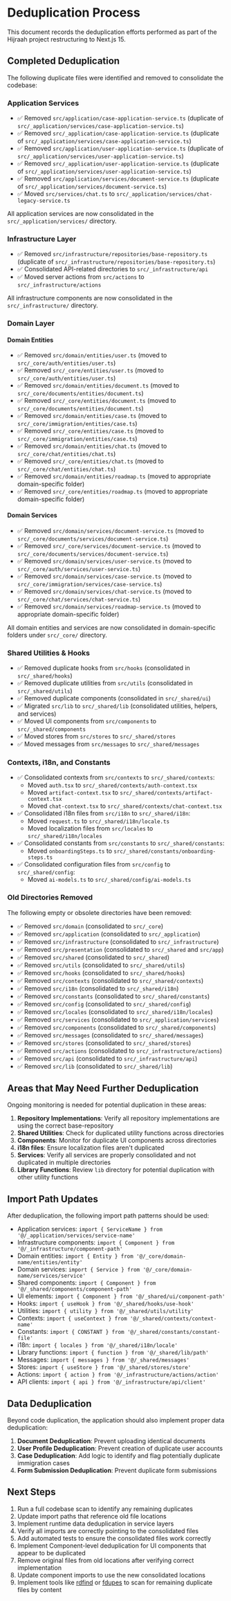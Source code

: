 # Deduplication Process

This document records the deduplication efforts performed as part of the Hijraah project restructuring to Next.js 15.

## Completed Deduplication

The following duplicate files were identified and removed to consolidate the codebase:

### Application Services

- ✅ Removed `src/application/case-application-service.ts` (duplicate of `src/_application/services/case-application-service.ts`)
- ✅ Removed `src/_application/case-application-service.ts` (duplicate of `src/_application/services/case-application-service.ts`)
- ✅ Removed `src/application/user-application-service.ts` (duplicate of `src/_application/services/user-application-service.ts`)
- ✅ Removed `src/_application/user-application-service.ts` (duplicate of `src/_application/services/user-application-service.ts`)
- ✅ Removed `src/application/services/document-service.ts` (duplicate of `src/_application/services/document-service.ts`)
- ✅ Moved `src/services/chat.ts` to `src/_application/services/chat-legacy-service.ts`

All application services are now consolidated in the `src/_application/services/` directory.

### Infrastructure Layer

- ✅ Removed `src/infrastructure/repositories/base-repository.ts` (duplicate of `src/_infrastructure/repositories/base-repository.ts`)
- ✅ Consolidated API-related directories to `src/_infrastructure/api`
- ✅ Moved server actions from `src/actions` to `src/_infrastructure/actions`

All infrastructure components are now consolidated in the `src/_infrastructure/` directory.

### Domain Layer

#### Domain Entities

- ✅ Removed `src/domain/entities/user.ts` (moved to `src/_core/auth/entities/user.ts`)
- ✅ Removed `src/_core/entities/user.ts` (moved to `src/_core/auth/entities/user.ts`)
- ✅ Removed `src/domain/entities/document.ts` (moved to `src/_core/documents/entities/document.ts`)
- ✅ Removed `src/_core/entities/document.ts` (moved to `src/_core/documents/entities/document.ts`)
- ✅ Removed `src/domain/entities/case.ts` (moved to `src/_core/immigration/entities/case.ts`)
- ✅ Removed `src/_core/entities/case.ts` (moved to `src/_core/immigration/entities/case.ts`)
- ✅ Removed `src/domain/entities/chat.ts` (moved to `src/_core/chat/entities/chat.ts`)
- ✅ Removed `src/_core/entities/chat.ts` (moved to `src/_core/chat/entities/chat.ts`)
- ✅ Removed `src/domain/entities/roadmap.ts` (moved to appropriate domain-specific folder)
- ✅ Removed `src/_core/entities/roadmap.ts` (moved to appropriate domain-specific folder)

#### Domain Services

- ✅ Removed `src/domain/services/document-service.ts` (moved to `src/_core/documents/services/document-service.ts`)
- ✅ Removed `src/_core/services/document-service.ts` (moved to `src/_core/documents/services/document-service.ts`)
- ✅ Removed `src/domain/services/user-service.ts` (moved to `src/_core/auth/services/user-service.ts`)
- ✅ Removed `src/domain/services/case-service.ts` (moved to `src/_core/immigration/services/case-service.ts`)
- ✅ Removed `src/domain/services/chat-service.ts` (moved to `src/_core/chat/services/chat-service.ts`)
- ✅ Removed `src/domain/services/roadmap-service.ts` (moved to appropriate domain-specific folder)

All domain entities and services are now consolidated in domain-specific folders under `src/_core/` directory.

### Shared Utilities & Hooks

- ✅ Removed duplicate hooks from `src/hooks` (consolidated in `src/_shared/hooks`)
- ✅ Removed duplicate utilities from `src/utils` (consolidated in `src/_shared/utils`)
- ✅ Removed duplicate components (consolidated in `src/_shared/ui`)
- ✅ Migrated `src/lib` to `src/_shared/lib` (consolidated utilities, helpers, and services)
- ✅ Moved UI components from `src/components` to `src/_shared/components`
- ✅ Moved stores from `src/stores` to `src/_shared/stores`
- ✅ Moved messages from `src/messages` to `src/_shared/messages`

### Contexts, i18n, and Constants

- ✅ Consolidated contexts from `src/contexts` to `src/_shared/contexts`:
  - Moved `auth.tsx` to `src/_shared/contexts/auth-context.tsx`
  - Moved `artifact-context.tsx` to `src/_shared/contexts/artifact-context.tsx`
  - Moved `chat-context.tsx` to `src/_shared/contexts/chat-context.tsx`
- ✅ Consolidated i18n files from `src/i18n` to `src/_shared/i18n`:
  - Moved `request.ts` to `src/_shared/i18n/locale.ts`
  - Moved localization files from `src/locales` to `src/_shared/i18n/locales`
- ✅ Consolidated constants from `src/constants` to `src/_shared/constants`:
  - Moved `onboardingSteps.ts` to `src/_shared/constants/onboarding-steps.ts`
- ✅ Consolidated configuration files from `src/config` to `src/_shared/config`:
  - Moved `ai-models.ts` to `src/_shared/config/ai-models.ts`

### Old Directories Removed

The following empty or obsolete directories have been removed:

- ✅ Removed `src/domain` (consolidated to `src/_core`)
- ✅ Removed `src/application` (consolidated to `src/_application`)
- ✅ Removed `src/infrastructure` (consolidated to `src/_infrastructure`)
- ✅ Removed `src/presentation` (consolidated to `src/_shared` and `src/app`)
- ✅ Removed `src/shared` (consolidated to `src/_shared`)
- ✅ Removed `src/utils` (consolidated to `src/_shared/utils`)
- ✅ Removed `src/hooks` (consolidated to `src/_shared/hooks`)
- ✅ Removed `src/contexts` (consolidated to `src/_shared/contexts`)
- ✅ Removed `src/i18n` (consolidated to `src/_shared/i18n`)
- ✅ Removed `src/constants` (consolidated to `src/_shared/constants`)
- ✅ Removed `src/config` (consolidated to `src/_shared/config`)
- ✅ Removed `src/locales` (consolidated to `src/_shared/i18n/locales`)
- ✅ Removed `src/services` (consolidated to `src/_application/services`)
- ✅ Removed `src/components` (consolidated to `src/_shared/components`)
- ✅ Removed `src/messages` (consolidated to `src/_shared/messages`)
- ✅ Removed `src/stores` (consolidated to `src/_shared/stores`)
- ✅ Removed `src/actions` (consolidated to `src/_infrastructure/actions`)
- ✅ Removed `src/api` (consolidated to `src/_infrastructure/api`)
- ✅ Removed `src/lib` (consolidated to `src/_shared/lib`)

## Areas that May Need Further Deduplication

Ongoing monitoring is needed for potential duplication in these areas:

1. **Repository Implementations**: Verify all repository implementations are using the correct base-repository
2. **Shared Utilities**: Check for duplicated utility functions across directories
3. **Components**: Monitor for duplicate UI components across directories
4. **i18n files**: Ensure localization files aren't duplicated
5. **Services**: Verify all services are properly consolidated and not duplicated in multiple directories
6. **Library Functions**: Review `lib` directory for potential duplication with other utility functions

## Import Path Updates

After deduplication, the following import path patterns should be used:

- Application services: `import { ServiceName } from '@/_application/services/service-name'`
- Infrastructure components: `import { Component } from '@/_infrastructure/component-path'`
- Domain entities: `import { Entity } from '@/_core/domain-name/entities/entity'`
- Domain services: `import { Service } from '@/_core/domain-name/services/service'`
- Shared components: `import { Component } from '@/_shared/components/component-path'`
- UI elements: `import { Component } from '@/_shared/ui/component-path'`
- Hooks: `import { useHook } from '@/_shared/hooks/use-hook'`
- Utilities: `import { utility } from '@/_shared/utils/utility'`
- Contexts: `import { useContext } from '@/_shared/contexts/context-name'`
- Constants: `import { CONSTANT } from '@/_shared/constants/constant-file'`
- i18n: `import { locales } from '@/_shared/i18n/locale'`
- Library functions: `import { function } from '@/_shared/lib/path'`
- Messages: `import { messages } from '@/_shared/messages'`
- Stores: `import { useStore } from '@/_shared/stores/store'`
- Actions: `import { action } from '@/_infrastructure/actions/action'`
- API clients: `import { api } from '@/_infrastructure/api/client'`

## Data Deduplication

Beyond code duplication, the application should also implement proper data deduplication:

1. **Document Deduplication**: Prevent uploading identical documents
2. **User Profile Deduplication**: Prevent creation of duplicate user accounts
3. **Case Deduplication**: Add logic to identify and flag potentially duplicate immigration cases
4. **Form Submission Deduplication**: Prevent duplicate form submissions

## Next Steps

1. Run a full codebase scan to identify any remaining duplicates
2. Update import paths that reference old file locations
3. Implement runtime data deduplication in service layers
4. Verify all imports are correctly pointing to the consolidated files
5. Add automated tests to ensure the consolidated files work correctly
6. Implement Component-level deduplication for UI components that appear to be duplicated
7. Remove original files from old locations after verifying correct implementation
8. Update component imports to use the new consolidated locations
9. Implement tools like [rdfind](https://github.com/pauldreik/rdfind) or [fdupes](https://github.com/adrianlopezroche/fdupes) to scan for remaining duplicate files by content
